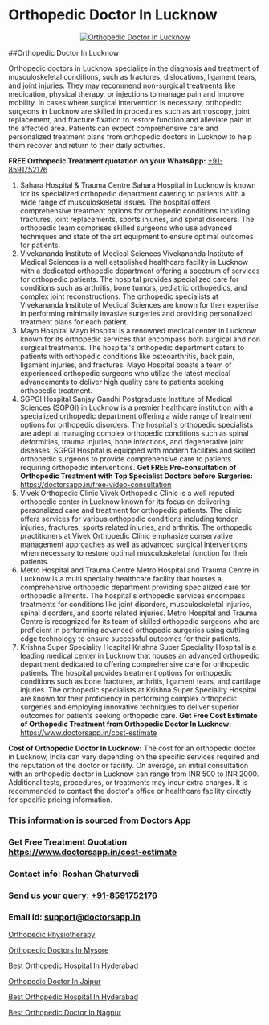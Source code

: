 # Orthopedic Doctor In Lucknow

<p align="center">
  <a href="https://doctorsapp.in">
    <img src="https://i.ibb.co/tqM3hNg/sqdqdqsddsa.png" alt="Orthopedic Doctor In Lucknow">
  </a>
</p>
##Orthopedic Doctor In Lucknow

Orthopedic doctors in Lucknow specialize in the diagnosis and treatment of musculoskeletal conditions, such as fractures, dislocations, ligament tears, and joint injuries. They may recommend non-surgical treatments like medication, physical therapy, or injections to manage pain and improve mobility. In cases where surgical intervention is necessary, orthopedic surgeons in Lucknow are skilled in procedures such as arthroscopy, joint replacement, and fracture fixation to restore function and alleviate pain in the affected area. Patients can expect comprehensive care and personalized treatment plans from orthopedic doctors in Lucknow to help them recover and return to their daily activities.

**FREE Orthopedic Treatment quotation on your WhatsApp:**  [+91-8591752176](https://api.whatsapp.com/send?phone=8591752176)

1) Sahara Hospital & Trauma Centre
Sahara Hospital in Lucknow is known for its specialized orthopedic department catering to patients with a wide range of musculoskeletal issues. The hospital offers comprehensive treatment options for orthopedic conditions including fractures, joint replacements, sports injuries, and spinal disorders. The orthopedic team comprises skilled surgeons who use advanced techniques and state of the art equipment to ensure optimal outcomes for patients.
2) Vivekananda Institute of Medical Sciences
Vivekananda Institute of Medical Sciences is a well established healthcare facility in Lucknow with a dedicated orthopedic department offering a spectrum of services for orthopedic patients. The hospital provides specialized care for conditions such as arthritis, bone tumors, pediatric orthopedics, and complex joint reconstructions. The orthopedic specialists at Vivekananda Institute of Medical Sciences are known for their expertise in performing minimally invasive surgeries and providing personalized treatment plans for each patient.
3) Mayo Hospital
Mayo Hospital is a renowned medical center in Lucknow known for its orthopedic services that encompass both surgical and non surgical treatments. The hospital's orthopedic department caters to patients with orthopedic conditions like osteoarthritis, back pain, ligament injuries, and fractures. Mayo Hospital boasts a team of experienced orthopedic surgeons who utilize the latest medical advancements to deliver high quality care to patients seeking orthopedic treatment.
4) SGPGI Hospital
Sanjay Gandhi Postgraduate Institute of Medical Sciences (SGPGI) in Lucknow is a premier healthcare institution with a specialized orthopedic department offering a wide range of treatment options for orthopedic disorders. The hospital's orthopedic specialists are adept at managing complex orthopedic conditions such as spinal deformities, trauma injuries, bone infections, and degenerative joint diseases. SGPGI Hospital is equipped with modern facilities and skilled orthopedic surgeons to provide comprehensive care to patients requiring orthopedic interventions.
**Get FREE Pre-consultation of Orthopedic Treatment with Top Specialist Doctors before Surgeries:** https://doctorsapp.in/free-video-consultation
5) Vivek Orthopedic Clinic
Vivek Orthopedic Clinic is a well reputed orthopedic center in Lucknow known for its focus on delivering personalized care and treatment for orthopedic patients. The clinic offers services for various orthopedic conditions including tendon injuries, fractures, sports related injuries, and arthritis. The orthopedic practitioners at Vivek Orthopedic Clinic emphasize conservative management approaches as well as advanced surgical interventions when necessary to restore optimal musculoskeletal function for their patients.
6) Metro Hospital and Trauma Centre
Metro Hospital and Trauma Centre in Lucknow is a multi specialty healthcare facility that houses a comprehensive orthopedic department providing specialized care for orthopedic ailments. The hospital's orthopedic services encompass treatments for conditions like joint disorders, musculoskeletal injuries, spinal disorders, and sports related injuries. Metro Hospital and Trauma Centre is recognized for its team of skilled orthopedic surgeons who are proficient in performing advanced orthopedic surgeries using cutting edge technology to ensure successful outcomes for their patients.
7) Krishna Super Speciality Hospital
Krishna Super Speciality Hospital is a leading medical center in Lucknow that houses an advanced orthopedic department dedicated to offering comprehensive care for orthopedic patients. The hospital provides treatment options for orthopedic conditions such as bone fractures, arthritis, ligament tears, and cartilage injuries. The orthopedic specialists at Krishna Super Speciality Hospital are known for their proficiency in performing complex orthopedic surgeries and employing innovative techniques to deliver superior outcomes for patients seeking orthopedic care.
**Get Free Cost Estimate of Orthopedic Treatment from Orthopedic Doctor In Lucknow:** https://www.doctorsapp.in/cost-estimate

**Cost of Orthopedic Doctor In Lucknow:**
The cost for an orthopedic doctor in Lucknow, India can vary depending on the specific services required and the reputation of the doctor or facility. On average, an initial consultation with an orthopedic doctor in Lucknow can range from INR 500 to INR 2000. Additional tests, procedures, or treatments may incur extra charges. It is recommended to contact the doctor's office or healthcare facility directly for specific pricing information.

### This information is sourced from Doctors App 
### Get Free Treatment Quotation https://www.doctorsapp.in/cost-estimate
### Contact info: Roshan Chaturvedi 
### Send us your query: [+91-8591752176](https://api.whatsapp.com/send?phone=8591752176) 
### Email id: support@doctorsapp.in

[Orthopedic Physiotherapy](https://www.linkedin.com/pulse/orthopedic-physiotherapy-doctorsapp-united-arab-emirates-ihkee?trackingId=k0JkbLbwzECpyTIvS2JoxA%3D%3D&lipi=urn%3Ali%3Apage%3Ad_flagship3_company_admin%3BSXrbBuk4SwWZ8nIcZ2zSvw%3D%3D)

[Orthopedic Doctors In Mysore](https://www.linkedin.com/pulse/orthopedic-doctors-mysore-doctorsapp-chittagong-iwnhe?trackingId=XXYbHa38RO29T6FbF6Nh%2FA%3D%3D&lipi=urn%3Ali%3Apage%3Ad_flagship3_company_admin%3BUjs5mcUZR9ewYOKOFkpg2w%3D%3D)

[Best Orthopedic Hospital In Hyderabad](https://medium.com/@vimalrana22/best-orthopedic-hospital-in-hyderabad-e7492a968a31)

[Orthopedic Doctor In Jaipur](https://medium.com/@vimalrana22/orthopedic-doctor-in-jaipur-cab5aa22cd63)

[Best Orthopedic Hospital In Hyderabad](https://justacademyin.github.io/justacademy/best-orthopedic-hospital-in-hyderabad)

[Best Orthopedic Doctor In Nagpur](https://justacademyin.github.io/justacademy/best-orthopedic-doctor-in-nagpur)

